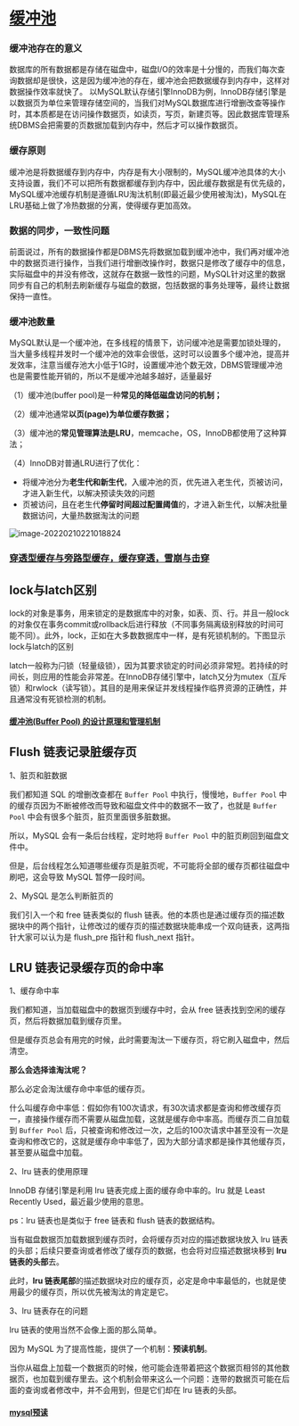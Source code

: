 # [缓冲池](https://blog.csdn.net/wuhenyouyuyouyu/article/details/93377605?utm_medium=distribute.pc_relevant.none-task-blog-2~default~baidujs_baidulandingword~default-0-93377605-blog-124468345.pc_relevant_default&spm=1001.2101.3001.4242.1&utm_relevant_index=3)



### 缓冲池存在的意义

  数据库的所有数据都是存储在磁盘中，磁盘I/O的效率是十分慢的，而我们每次查询数据却是很快，这是因为缓冲池的存在，缓冲池会把数据缓存到内存中，这样对数据操作效率就快了。
  以MySQL默认存储引擎InnoDB为例，InnoDB存储引擎是以数据页为单位来管理存储空间的，当我们对MySQL数据库进行增删改查等操作时，其本质都是在访问操作数据页，如读页，写页，新建页等。因此数据库管理系统DBMS会把需要的页数据加载到内存中，然后才可以操作数据页。



### 缓存原则

  缓冲池是将数据缓存到内存中，内存是有大小限制的，MySQL缓冲池具体的大小支持设置，我们不可以把所有数据都缓存到内存中，因此缓存数据是有优先级的，MySQL缓冲池缓存机制是遵循LRU淘汰机制(即最近最少使用被淘汰)，MySQL在LRU基础上做了冷热数据的分离，使得缓存更加高效。



### 数据的同步，一致性问题

  前面说过，所有的数据操作都是DBMS先将数据加载到缓冲池中，我们再对缓冲池中的数据页进行操作，当我们进行增删改操作时，数据只是修改了缓存中的信息，实际磁盘中的并没有修改，这就存在数据一致性的问题，MySQL针对这里的数据同步有自己的机制去刷新缓存与磁盘的数据，包括数据的事务处理等，最终让数据保持一直性。

### 缓冲池数量

  MySQL默认是一个缓冲池，在多线程的情景下，访问缓冲池是需要加锁处理的，当大量多线程并发时一个缓冲池的效率会很低，这时可以设置多个缓冲池，提高并发效率，注意当缓存池大小低于1G时，设置缓冲池个数无效，DBMS管理缓冲池也是需要性能开销的，所以不是缓冲池越多越好，适量最好



（1）缓冲池(buffer pool)是一种**常见的降低磁盘访问的机制；**

（2）缓冲池通常**以页(page)为单位缓存数据；**

（3）缓冲池的**常见管理算法是LRU**，memcache，OS，InnoDB都使用了这种算法；

（4）InnoDB对普通LRU进行了优化：

- 将缓冲池分为**老生代和新生代**，入缓冲池的页，优先进入老生代，页被访问，才进入新生代，以解决预读失效的问题
- 页被访问，且在老生代**停留时间超过配置阈值**的，才进入新生代，以解决批量数据访问，大量热数据淘汰的问题



![image-20220210221018824](https://foolaway-bucker.oss-cn-hangzhou.aliyuncs.com/img/1540879-20220623173330409-2053206449.png)





### [穿透型缓存与旁路型缓存，缓存穿透，雪崩与击穿](https://ld246.com/article/1604111988289)





## lock与latch区别

lock的对象是事务，用来锁定的是数据库中的对象，如表、页、行。并且一般lock的对象仅在事务commit或rollback后进行释放（不同事务隔离级别释放的时间可能不同）。此外，lock，正如在大多数数据库中一样，是有死锁机制的。下图显示lock与latch的区别

latch一般称为闩锁（轻量级锁），因为其要求锁定的时间必须非常短。若持续的时间长，则应用的性能会非常差。在InnoDB存储引擎中，latch又分为mutex（互斥锁）和rwlock（读写锁）。其目的是用来保证并发线程操作临界资源的正确性，并且通常没有死锁检测的机制。







#### [缓冲池(Buffer Pool) 的设计原理和管理机制](https://blog.csdn.net/weixin_42157541/article/details/115919019?spm=1001.2101.3001.6650.2&utm_medium=distribute.pc_relevant.none-task-blog-2%7Edefault%7ECTRLIST%7ERate-2-115919019-blog-124468345.pc_relevant_default&depth_1-utm_source=distribute.pc_relevant.none-task-blog-2%7Edefault%7ECTRLIST%7ERate-2-115919019-blog-124468345.pc_relevant_default&utm_relevant_index=5)





## Flush 链表记录脏缓存页

1、脏页和脏数据

我们都知道 SQL 的增删改查都在 `Buffer Pool` 中执行，慢慢地，`Buffer Pool` 中的缓存页因为不断被修改而导致和磁盘文件中的数据不一致了，也就是 `Buffer Pool` 中会有很多个脏页，脏页里面很多脏数据。

所以，MySQL 会有一条后台线程，定时地将 `Buffer Pool` 中的脏页刷回到磁盘文件中。

但是，后台线程怎么知道哪些缓存页是脏页呢，不可能将全部的缓存页都往磁盘中刷吧，这会导致 MySQL 暂停一段时间。

2、MySQL 是怎么判断脏页的

我们引入一个和 free 链表类似的 flush 链表。他的本质也是通过缓存页的描述数据块中的两个指针，让修改过的缓存页的描述数据块能串成一个双向链表，这两指针大家可以认为是 flush_pre 指针和 flush_next 指针。



## LRU 链表记录缓存页的命中率

1、缓存命中率

我们都知道，当加载磁盘中的数据页到缓存中时，会从 free 链表找到空闲的缓存页，然后将数据加载到缓存页里。

但是缓存页总会有用完的时候，此时需要淘汰一下缓存页，将它刷入磁盘中，然后清空。

**那么会选择谁淘汰呢？**

那么必定会淘汰缓存命中率低的缓存页。

什么叫缓存命中率低：假如你有100次请求，有30次请求都是查询和修改缓存页一，直接操作缓存而不需要从磁盘加载，这就是缓存命中率高。而缓存页二自加载到 `Buffer Pool` 后，只被查询和修改过一次，之后的100次请求中甚至没有一次是查询和修改它的，这就是缓存命中率低了，因为大部分请求都是操作其他缓存页，甚至要从磁盘中加载。

2、lru 链表的使用原理

InnoDB 存储引擎是利用 lru 链表完成上面的缓存命中率的。lru 就是 Least Recently Used，最近最少使用的意思。

ps：lru 链表也是类似于 free 链表和 flush 链表的数据结构。

当有磁盘数据页加载数据到缓存页时，会将缓存页对应的描述数据块放入 lru 链表的头部；后续只要查询或者修改了缓存页的数据，也会将对应描述数据块移到 **lru 链表的头部**去。

此时，**lru 链表尾部**的描述数据块对应的缓存页，必定是命中率最低的，也就是使用最少的缓存页，所以优先被淘汰的肯定是它。

3、lru 链表存在的问题

lru 链表的使用当然不会像上面的那么简单。

因为 MySQL 为了提高性能，提供了一个机制：**预读机制**。

当你从磁盘上加载一个数据页的时候，他可能会连带着把这个数据页相邻的其他数据页，也加载到缓存里去。这个机制会带来这么一个问题：连带的数据页可能在后面的查询或者修改中，并不会用到，但是它们却在 lru 链表的头部。













#### [mysql预读](https://www.jianshu.com/p/3c4ad21f68b9)